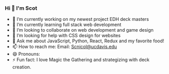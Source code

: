 ### Hi 👋 I'm Scot 

- 🔭 I’m currently working on my newest project EDH deck masters
- 🌱 I’m currently learning full stack web development
- 👯 I’m looking to collaborate on web development and game design
- 🤔 I’m looking for help with CSS design for websites
- 💬 Ask me about JavaScript, Python, React, Redux and my favorite food!
- 📫 How to reach me: Email: Scnicol@ucdavis.edu
- 😄 Pronouns: 
- ⚡ Fun fact: I love Magic the Gathering and strategizing with deck creation. 


